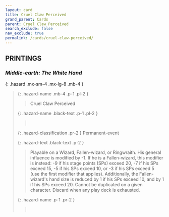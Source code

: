 ```yaml
---
layout: card
title: Cruel Claw Perceived
grand_parent: Cards
parent: Cruel Claw Perceived
search_exclude: false
nav_exclude: true
permalink: /cards/cruel-claw-perceived/
---
```


## PRINTINGS


### _Middle-earth: The White Hand_

{: .hazard .mx-sm-4 .mx-lg-8 .mb-4 }
> {: .hazard-name .mb-4 .p-1 .pl-2 }
> > <div class="hazard-mp"></div>
> > <div class="card-name">Cruel Claw Perceived</div>
>
> {: .hazard-name .black-text .p-1 .pl-2 }
> > &nbsp;
>
> {: .hazard-classification .pr-2 }
> Permanent-event
>
> {: .hazard-text .black-text .p-2 }
> > Playable on a Wizard, Fallen-wizard, or Ringwraith. His general influence is modified by -1. If he is a Fallen-wizard, this modifier is instead: -9 if his stage points (SPs) exceed 20, -7 if his SPs exceed 15, -5 if his SPs exceed 10, or -3 if his SPs exceed 5 (use the first modifier that applies). Additionally, the Fallen-wizard's hand size is reduced by 1 if his SPs exceed 10, and by 1 if his SPs exceed 20. Cannot be duplicated on a given character. Discard when any play deck is exhausted. 
>
> {: .hazard-name .p-1 .pr-2 }
> > <div class="card-shield"></div>
> > <div class="card-corruption">&nbsp;</div>

